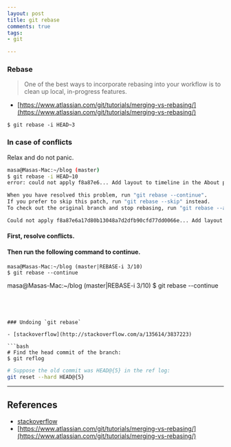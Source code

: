 ```yaml
---
layout: post
title: git rebase
comments: true
tags:
- git

---
```


<!--more-->

### Rebase

> One of the best ways to incorporate rebasing into your workflow is to clean up local, in-progress features.

- [https://www.atlassian.com/git/tutorials/merging-vs-rebasing/](https://www.atlassian.com/git/tutorials/merging-vs-rebasing/)

```
$ git rebase -i HEAD~3
```

### In case of conflicts

Relax and do not panic.

```bash
masa@Masas-Mac:~/blog (master)
$ git rebase -i HEAD~10
error: could not apply f8a87e6... Add layout to timeline in the About page

When you have resolved this problem, run "git rebase --continue".
If you prefer to skip this patch, run "git rebase --skip" instead.
To check out the original branch and stop rebasing, run "git rebase --abort".

Could not apply f8a87e6a17d80b13048a7d2dfb90cfd77dd0066e... Add layout to timeline in the About page
```

#### First, resolve conflicts.

#### Then run the following command to continue.

```
masa@Masas-Mac:~/blog (master|REBASE-i 3/10)
$ git rebase --continue
```


masa@Masas-Mac:~/blog (master|REBASE-i 3/10)
$ git rebase --continue

```




### Undoing `git rebase`

- [stackoverflow](http://stackoverflow.com/a/135614/3837223)

```bash
# Find the head commit of the branch:
$ git reflog
```

```bash
# Suppose the old commit was HEAD@{5} in the ref log:
git reset --hard HEAD@{5}
```

---

## References

- [stackoverflow](http://stackoverflow.com/a/135614/3837223)
- [https://www.atlassian.com/git/tutorials/merging-vs-rebasing/](https://www.atlassian.com/git/tutorials/merging-vs-rebasing/)
